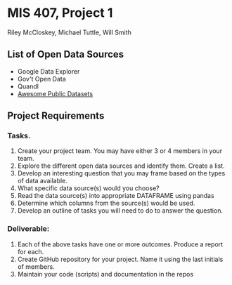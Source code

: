 # MIS 407, Project 1

Riley McCloskey, Michael Tuttle, Will Smith

## List of Open Data Sources
- Google Data Explorer
- Gov't Open Data
- Quandl
- [Awesome Public Datasets](https://github.com/MIS407/awesome-public-datasets)

## Project Requirements

### Tasks.
1.	Create your project team. You may have either 3 or 4 members in your team.
2.	Explore the different open data sources and identify them. Create a list.
3.	Develop an interesting question that you may frame based on the types of data available.
4.	What specific data source(s) would you choose?
5.	Read the data source(s) into appropriate DATAFRAME using pandas
6.	Determine which columns from the source(s) would be used.
7.	Develop an outline of tasks you will need to do to answer the question.

### Deliverable:
1.	Each of the above tasks have one or more outcomes. Produce a report for each.
2.	Create GitHub repository for your project. Name it using the last initials of members.
3.	Maintain your code (scripts) and documentation in the repos
